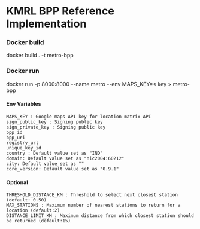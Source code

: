 # KMRL BPP Reference Implementation

### Docker build
docker build . -t metro-bpp

### Docker run
docker run -p 8000:8000 --name metro --env MAPS_KEY=< key > metro-bpp

#### Env Variables
    MAPS_KEY : Google maps API key for location matrix API
    sign_public_key : Signing public key
    sign_private_key : Signing public key
    bpp_id 
    bpp_uri
    registry_url
    unique_key_id
    country : Default value set as "IND"
    domain: Default value set as "nic2004:60212"
    city: Default value set as ""
    core_version: Default value set as "0.9.1"
    
#### Optional
    THRESHOLD_DISTANCE_KM : Threshold to select next closest station (default: 0.50)
    MAX_STATIONS : Maximum number of nearest stations to return for a location (default:2)
    DISTANCE_LIMIT_KM : Maximum distance from which closest station should be returned (default:15)
